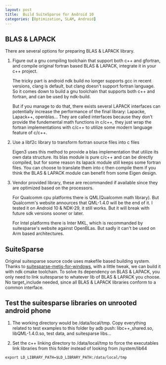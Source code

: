 ```yaml
---
layout: post
title:  Build SuiteSparse for Android 10
categories: [Optimization, SLAM, Android]
---
```


## BLAS & LAPACK

There are several options for preparing BLAS & LAPACK library. 

1. Figure out a gnu compiling toolchain that support both c++ and gfortran, and compile original fortran based BLAS & LAPACK, integrate it in your c++ project. 
	
	The tricky part is android ndk build no longer supports gcc in recent versions, clang is default, but clang doesn't support fortran language. So it comes down to build a gnu toolchain that supports both c++ and fortran, and can be used by ndk-build. 

	But if you manage to do that, there exists several LAPACK interfaces can potentially increase the performance of the final library: Lapacke, Lapack++, openblas... They are called interfaces because they don't provide the fundemental math functions in c/c++, they just wrap the fortran implementations with c/c++ to utilize some modern language feature of c/c++. 

2. Use a libf2c library to transform fortran source files into c files

	Eigen3 uses this method to provide a blas implementation that utilize its own data structure. Its blas module is pure c/c++ and can be directly compiled, but for some reason its lapack module still keeps some fortran files. You can choose to translate them into c then compile them if you think the BLAS & LAPACK module can benefit from some Eigen design.  

3. Vendor provided library, these are recommanded if available since they are optimized based on the processors.

	For Qualcomm cpu platforms there is QML(Qualcomm math library). But Qualcomm's website annources that QML-1.4.0 will be the end of it. I tested it on Android 10 & NDK-29, it still works. But it will break with future sdk versions sooner or later.

	For Intel platforms there is Inter MKL, which is recommanded by suitesparse's website against OpenBLas. But sadly it can't be used on Arm based architectures. 

## SuiteSparse

Original suitesparse source code uses makefile based building system. Thanks to [suitesparse-metis-for-windows](https://github.com/jlblancoc/suitesparse-metis-for-windows), with a little tweak, we can build it with ndk cmake toolchain. To solve its dependency on BLAS & LAPACK, you only need to link suitesparse to whatever lib of BLAS & LAPACK you choose. No target_include needed, since all BLAS & LAPACK libraries conform to a common interface. 

## Test the suitesparse libraries on unrooted android phone

1. The working directory would be /data/local/tmp. Copy everything related to test examples to this folder by adb push: libc++_shared.so, libQML-1.4.0.so, test data, and suitesparse libs... 

2. Set the c++ linking directory to /data/local/tmp to force the executables link libraries from this folder instead of looking from /system/lib64
```shell
export LD_LIBRARY_PATH=$LD_LIBRARY_PATH:/data/local/tmp
```